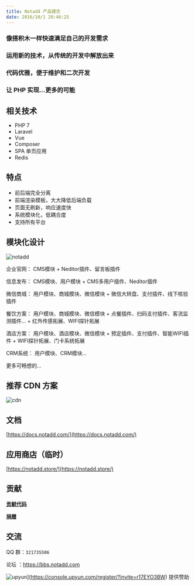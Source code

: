 ```yaml
---
title: Notadd 产品理念
date: 2016/10/1 20:46:25
---
```


### 像搭积木一样快速满足自己的开发需求

### 运用新的技术，从传统的开发中解放出来

### 代码优雅，便于维护和二次开发

### 让 PHP 实现...更多的可能

## 相关技术

- PHP 7
- Laravel
- Vue
- Composer
- SPA 单页应用
- Redis

## 特点

- 前后端完全分离
- 前端渲染模板，大大降低后端负载
- 页面无刷新，响应速度快
- 系统模块化，低耦合度
- 支持所有平台

## 模块化设计


![notadd](https://www.notadd.com/src/app.svg)

企业官网： CMS模块 + Neditor插件、留言板插件

信息发布： CMS模块、用户模块 + CMS多用户插件、Neditor插件

微信商城： 用户模块、商城模块、微信模块 + 微信大转盘、支付插件、线下核验插件

餐饮方案： 用户模块、商城模块、微信模块 + 点餐插件、扫码支付插件、客流监测插件... + 红外传感拓展、WIFI探针拓展

酒店方案： 用户模块、酒店模块、微信模块 + 预定插件、支付插件、智能WIFI插件 + WIFI探针拓展、门卡系统拓展

CRM系统： 用户模块、CRM模块...

更多可畅想的...

## 推荐 CDN 方案
![cdn](https://www.notadd.com/src/cdn.svg)

## 文档

[https://docs.notadd.com/](https://docs.notadd.com/)

## 应用商店（临时）

[https://notadd.store/](https://notadd.store/)


## 贡献

**[贡献代码](https://docs.notadd.com/introductions/#贡献)**

**[捐赠](https://git.oschina.net/notadd/notadd?donate=true)**

## 交流

QQ 群：`321735506`

论坛 ：https://bbs.notadd.com


![upyun](https://www.notadd.com/src/upyun.svg "又拍云")](https://console.upyun.com/register/?invite=r17EYO3BW) 提供赞助

